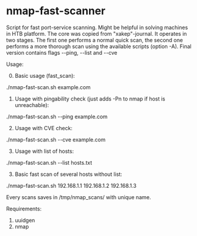 # nmap-fast-scanner
Script for fast port-service scanning.
Might be helpful in solving machines in HTB platform.
The core was copied from "xakep"-journal.
It operates in two stages. The first one performs a normal quick scan, the second one performs a more thorough scan using the available scripts (option -A).
Final version contains flags --ping, --list and --cve

Usage:

0. Basic usage (fast_scan):

./nmap-fast-scan.sh example.com

1. Usage with pingability check (just adds -Pn to nmap if host is unreachable):

./nmap-fast-scan.sh --ping example.com

2. Usage with CVE check:

./nmap-fast-scan.sh --cve example.com

3. Usage with list of hosts:

./nmap-fast-scan.sh --list hosts.txt

3. Basic fast scan of several hosts without list:

./nmap-fast-scan.sh 192.168.1.1 192.168.1.2 192.168.1.3


Every scans saves in /tmp/nmap_scans/ with unique name.


Requirements:
1. uuidgen
2. nmap
